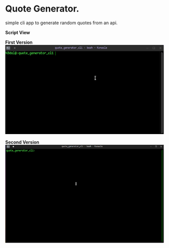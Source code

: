 # Quote Generator.
simple cli app to generate random quotes from an api.

**Script View**

**First Version**
![screenrecord_01](/pictures/screenrecord_01.gif)

**Second Version**
![screenrecord_02](/pictures/screenrecord_02.gif)
